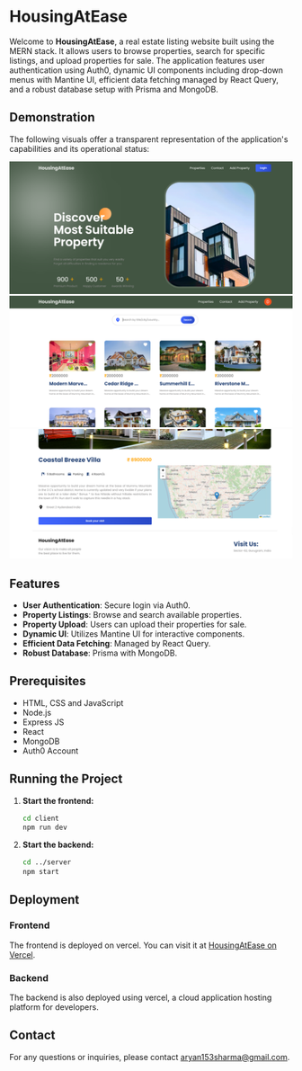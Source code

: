 # HousingAtEase

Welcome to **HousingAtEase**, a real estate listing website built using the MERN stack. It allows users to browse properties, search for specific listings, and upload properties for sale. The application features user authentication using Auth0, dynamic UI components including drop-down menus with Mantine UI, efficient data fetching managed by React Query, and a robust database setup with Prisma and MongoDB.

## Demonstration

The following visuals offer a transparent representation of the application's capabilities and its operational status:

![Project Banner](https://github.com/DeepAryanSharma/RealEstateListingProject/blob/main/Implementation%20Screenshots/home.png)
![BSearch](https://github.com/DeepAryanSharma/RealEstateListingProject/blob/main/Implementation%20Screenshots/search.png)
![Booking](https://github.com/DeepAryanSharma/RealEstateListingProject/blob/main/Implementation%20Screenshots/booking.png)

## Features

- **User Authentication**: Secure login via Auth0.
- **Property Listings**: Browse and search available properties.
- **Property Upload**: Users can upload their properties for sale.
- **Dynamic UI**: Utilizes Mantine UI for interactive components.
- **Efficient Data Fetching**: Managed by React Query.
- **Robust Database**: Prisma with MongoDB.

## Prerequisites

- HTML, CSS and JavaScript
- Node.js
- Express JS
- React
- MongoDB
- Auth0 Account

## Running the Project

1. **Start the frontend:**
   ```bash
   cd client
   npm run dev
   ```

2. **Start the backend:**
   ```bash
   cd ../server
   npm start
   ```
   

## Deployment

### Frontend

The frontend is deployed on vercel. You can visit it at [HousingAtEase on Vercel](https://real-estate-listing-project-ten.vercel.app/).

### Backend

The backend is also deployed using vercel, a cloud application hosting platform for developers.

## Contact

For any questions or inquiries, please contact [aryan153sharma@gmail.com](mailto:aryan153sharma@gmail.com).

